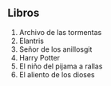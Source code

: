 ## Libros
1. Archivo de las tormentas
2. Elantris
3. Señor de los anillosgit
4. Harry Potter
5. El niño del pijama a rallas
7. El aliento de los dioses
